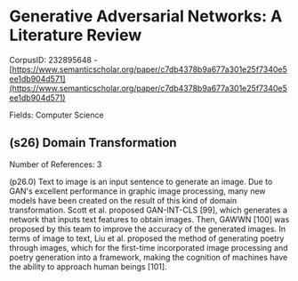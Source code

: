 # Generative Adversarial Networks: A Literature Review

CorpusID: 232895648 - [https://www.semanticscholar.org/paper/c7db4378b9a677a301e25f7340e5ee1db904d571](https://www.semanticscholar.org/paper/c7db4378b9a677a301e25f7340e5ee1db904d571)

Fields: Computer Science

## (s26) Domain Transformation
Number of References: 3

(p26.0) Text to image is an input sentence to generate an image. Due to GAN's excellent performance in graphic image processing, many new models have been created on the result of this kind of domain transformation. Scott et al. proposed GAN-INT-CLS [99], which generates a network that inputs text features to obtain images. Then, GAWWN [100] was proposed by this team to improve the accuracy of the generated images. In terms of image to text, Liu et al. proposed the method of generating poetry through images, which for the first-time incorporated image processing and poetry generation into a framework, making the cognition of machines have the ability to approach human beings [101].
